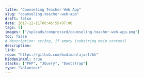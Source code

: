 ```yaml
---
title: "Counseling Teacher Web App"
slug: "counseling-teacher-web-app"
draft: false
date: 2017-12-11T00:46:59+07:00
tags: []
images: ["/uploads/compressed/counseling-teacher-web-app.png"]
toc: false
# description: string, if empty (substring main content)
description:
link:
repo: "https://github.com/budimanfajarf/bk"
hiddenInXml: true
stacks: ["PHP", "JQuery", "Bootstrap"]
type: "Volunteer"
---
```

